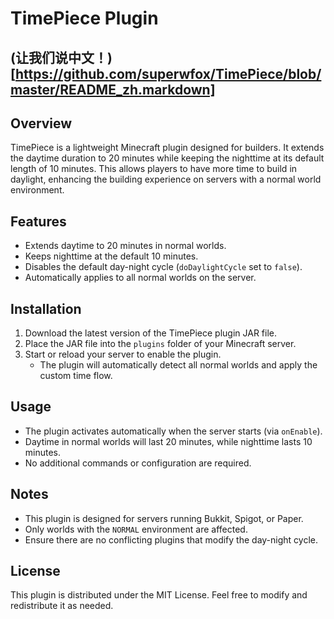 # TimePiece Plugin

## (让我们说中文！)[https://github.com/superwfox/TimePiece/blob/master/README_zh.markdown]

## Overview
TimePiece is a lightweight Minecraft plugin designed for builders. It extends the daytime duration to 20 minutes while keeping the nighttime at its default length of 10 minutes. This allows players to have more time to build in daylight, enhancing the building experience on servers with a normal world environment.

## Features
- Extends daytime to 20 minutes in normal worlds.
- Keeps nighttime at the default 10 minutes.
- Disables the default day-night cycle (`doDaylightCycle` set to `false`).
- Automatically applies to all normal worlds on the server.

## Installation
1. Download the latest version of the TimePiece plugin JAR file.
2. Place the JAR file into the `plugins` folder of your Minecraft server.
3. Start or reload your server to enable the plugin.
   - The plugin will automatically detect all normal worlds and apply the custom time flow.

## Usage
- The plugin activates automatically when the server starts (via `onEnable`).
- Daytime in normal worlds will last 20 minutes, while nighttime lasts 10 minutes.
- No additional commands or configuration are required.

## Notes
- This plugin is designed for servers running Bukkit, Spigot, or Paper.
- Only worlds with the `NORMAL` environment are affected.
- Ensure there are no conflicting plugins that modify the day-night cycle.

## License
This plugin is distributed under the MIT License. Feel free to modify and redistribute it as needed.
